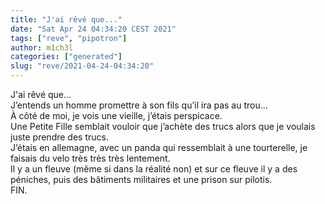 ```yaml
---
title: "J'ai rêvé que..."
date: "Sat Apr 24 04:34:20 CEST 2021"
tags: ["reve", "pipotron"]
author: m1ch3l
categories: ["generated"]
slug: "reve/2021-04-24-04:34:20"
---
```


J'ai rêvé que...<br>
J’entends un homme promettre à son fils qu’il ira pas au trou...<br>
À côté de moi, je vois une vieille, j’étais perspicace.<br>
Une Petite Fille semblait vouloir que j’achète des trucs alors que je voulais juste prendre des trucs.<br>
J’étais en allemagne, avec un panda qui ressemblait à une tourterelle, je faisais du velo très très très lentement.<br>
Il y a un fleuve (même si dans la réalité non) et sur ce fleuve il y a des péniches, puis des bâtiments militaires et une prison sur pilotis.<br>
FIN.<br>
